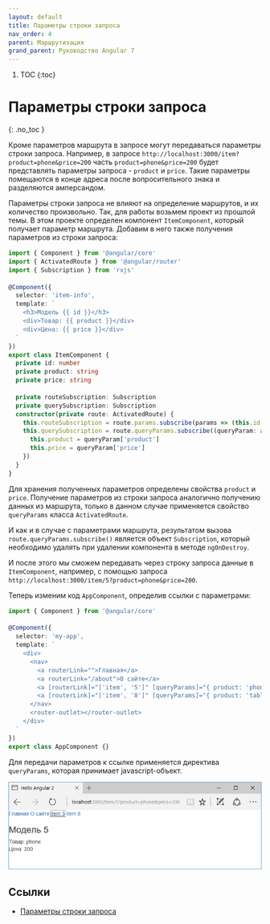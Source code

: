 ```yaml
---
layout: default
title: Параметры строки запроса
nav_order: 4
parent: Маршрутизация
grand_parent: Руководство Angular 7
---
```


<!-- prettier-ignore-start -->
1. TOC
{:toc}

# Параметры строки запроса
{: .no_toc }
<!-- prettier-ignore-end -->

Кроме параметров маршрута в запросе могут передаваться параметры строки запроса. Например, в запросе `http://localhost:3000/item?product=phone&price=200` часть `product=phone&price=200` будет представлять параметры запроса - `product` и `price`. Такие параметры помещаются в конце адреса после вопросительного знака и разделяются амперсандом.

Параметры строки запроса не влияют на определение маршрутов, и их количество произвольно. Так, для работы возьмем проект из прошлой темы. В этом проекте определен компонент `ItemComponent`, который получает параметр маршрута. Добавим в него также получения параметров из строки запроса:

```typescript
import { Component } from '@angular/core'
import { ActivatedRoute } from '@angular/router'
import { Subscription } from 'rxjs'

@Component({
  selector: 'item-info',
  template: `
    <h3>Модель {{ id }}</h3>
    <div>Товар: {{ product }}</div>
    <div>Цена: {{ price }}</div>
  `
})
export class ItemComponent {
  private id: number
  private product: string
  private price: string

  private routeSubscription: Subscription
  private querySubscription: Subscription
  constructor(private route: ActivatedRoute) {
    this.routeSubscription = route.params.subscribe(params => (this.id = params['id']))
    this.querySubscription = route.queryParams.subscribe((queryParam: any) => {
      this.product = queryParam['product']
      this.price = queryParam['price']
    })
  }
}
```

Для хранения полученных параметров определены свойства `product` и `price`. Получение параметров из строки запроса аналогично получению данных из маршрута, только в данном случае применяется свойство `queryParams` класса `ActivatedRoute`.

И как и в случае с параметрами маршрута, результатом вызова `route.queryParams.subscribe()` является объект `Subscription`, который необходимо удалять при удалении компонента в методе `ngOnDestroy`.

И после этого мы сможем передавать через строку запроса данные в `ItemComponent`, например, с помощью запроса `http://localhost:3000/item/5?product=phone&price=200`.

Теперь изменим код `AppComponent`, определив ссылки с параметрами:

```typescript
import { Component } from '@angular/core'

@Component({
  selector: 'my-app',
  template: `
    <div>
      <nav>
        <a routerLink="">Главная</a>
        <a routerLink="/about">О сайте</a>
        <a [routerLink]="['item', '5']" [queryParams]="{ product: 'phone', price: 200 }">item 5</a>
        <a [routerLink]="['item', '8']" [queryParams]="{ product: 'tablet' }">item 8</a>
      </nav>
      <router-outlet></router-outlet>
    </div>
  `
})
export class AppComponent {}
```

Для передачи параметров к ссылке применяется директива `queryParams`, которая принимает javascript-объект.

![Скриншот](param-request-1.png)

## Ссылки

- [Параметры строки запроса](https://metanit.com/web/angular2/7.4.php)
